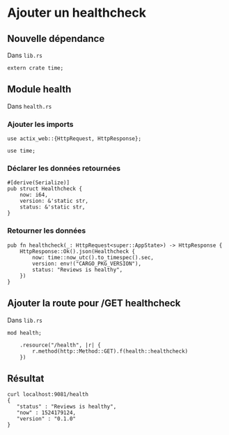 # Ajouter un healthcheck

## Nouvelle dépendance
Dans `lib.rs`

```rust,no_run,ignore
extern crate time;
```

## Module health
Dans `health.rs`

### Ajouter les imports

```rust,no_run,ignore
use actix_web::{HttpRequest, HttpResponse};

use time;
```

### Déclarer les données retournées

```rust,no_run,ignore
#[derive(Serialize)]
pub struct Healthcheck {
    now: i64,
    version: &'static str,
    status: &'static str,
}
```

### Retourner les données

```rust,no_run,ignore
pub fn healthcheck(_: HttpRequest<super::AppState>) -> HttpResponse {
    HttpResponse::Ok().json(Healthcheck {
        now: time::now_utc().to_timespec().sec,
        version: env!("CARGO_PKG_VERSION"),
        status: "Reviews is healthy",
    })
}
```

## Ajouter la route pour /GET healthcheck
Dans `lib.rs`

```rust,no_run,ignore
mod health;
```

```rust,no_run,ignore
    .resource("/health", |r| {
        r.method(http::Method::GET).f(health::healthcheck)
    })
```

## Résultat

```
curl localhost:9081/health
{
   "status" : "Reviews is healthy",
   "now" : 1524179124,
   "version" : "0.1.0"
}
```